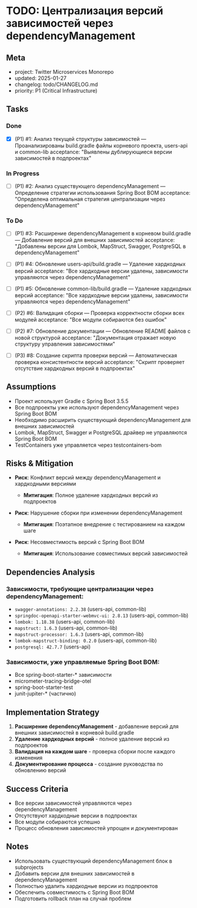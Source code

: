 # TODO: Централизация версий зависимостей через dependencyManagement

## Meta
- project: Twitter Microservices Monorepo
- updated: 2025-01-27
- changelog: todo/CHANGELOG.md
- priority: P1 (Critical Infrastructure)

## Tasks

### Done
- [x] (P1) #1: Анализ текущей структуры зависимостей — Проанализированы build.gradle файлы корневого проекта, users-api и common-lib
  acceptance: "Выявлены дублирующиеся версии зависимостей в подпроектах"

### In Progress
- [ ] (P1) #2: Анализ существующего dependencyManagement — Определение стратегии использования Spring Boot BOM
  acceptance: "Определена оптимальная стратегия централизации через dependencyManagement"

### To Do
- [ ] (P1) #3: Расширение dependencyManagement в корневом build.gradle — Добавление версий для внешних зависимостей
  acceptance: "Добавлены версии для Lombok, MapStruct, Swagger, PostgreSQL в dependencyManagement"

- [ ] (P1) #4: Обновление users-api/build.gradle — Удаление хардкодных версий
  acceptance: "Все хардкодные версии удалены, зависимости управляются через dependencyManagement"

- [ ] (P1) #5: Обновление common-lib/build.gradle — Удаление хардкодных версий
  acceptance: "Все хардкодные версии удалены, зависимости управляются через dependencyManagement"

- [ ] (P2) #6: Валидация сборки — Проверка корректности сборки всех модулей
  acceptance: "Все модули собираются без ошибок"

- [ ] (P2) #7: Обновление документации — Обновление README файлов с новой структурой
  acceptance: "Документация отражает новую структуру управления зависимостями"

- [ ] (P3) #8: Создание скрипта проверки версий — Автоматическая проверка консистентности версий
  acceptance: "Скрипт проверяет отсутствие хардкодных версий в подпроектах"

## Assumptions
- Проект использует Gradle с Spring Boot 3.5.5
- Все подпроекты уже используют dependencyManagement через Spring Boot BOM
- Необходимо расширить существующий dependencyManagement для внешних зависимостей
- Lombok, MapStruct, Swagger и PostgreSQL драйвер не управляются Spring Boot BOM
- TestContainers уже управляется через testcontainers-bom

## Risks & Mitigation
- **Риск**: Конфликт версий между dependencyManagement и хардкодными версиями
  - **Митигация**: Полное удаление хардкодных версий из подпроектов

- **Риск**: Нарушение сборки при изменении dependencyManagement
  - **Митигация**: Поэтапное внедрение с тестированием на каждом шаге

- **Риск**: Несовместимость версий с Spring Boot BOM
  - **Митигация**: Использование совместимых версий зависимостей

## Dependencies Analysis
### Зависимости, требующие централизации через dependencyManagement:
- `swagger-annotations: 2.2.38` (users-api, common-lib)
- `springdoc-openapi-starter-webmvc-ui: 2.8.13` (users-api, common-lib)
- `lombok: 1.18.38` (users-api, common-lib)
- `mapstruct: 1.6.3` (users-api, common-lib)
- `mapstruct-processor: 1.6.3` (users-api, common-lib)
- `lombok-mapstruct-binding: 0.2.0` (users-api, common-lib)
- `postgresql: 42.7.7` (users-api)

### Зависимости, уже управляемые Spring Boot BOM:
- Все spring-boot-starter-* зависимости
- micrometer-tracing-bridge-otel
- spring-boot-starter-test
- junit-jupiter-* (частично)

## Implementation Strategy
1. **Расширение dependencyManagement** - добавление версий для внешних зависимостей в корневой build.gradle
2. **Удаление хардкодных версий** - полное удаление версий из подпроектов
3. **Валидация на каждом шаге** - проверка сборки после каждого изменения
4. **Документирование процесса** - создание руководства по обновлению версий

## Success Criteria
- Все версии зависимостей управляются через dependencyManagement
- Отсутствуют хардкодные версии в подпроектах
- Все модули собираются успешно
- Процесс обновления зависимостей упрощен и документирован

## Notes
- Использовать существующий dependencyManagement блок в subprojects
- Добавить версии для внешних зависимостей в dependencyManagement
- Полностью удалить хардкодные версии из подпроектов
- Обеспечить совместимость с Spring Boot BOM
- Подготовить rollback план на случай проблем
